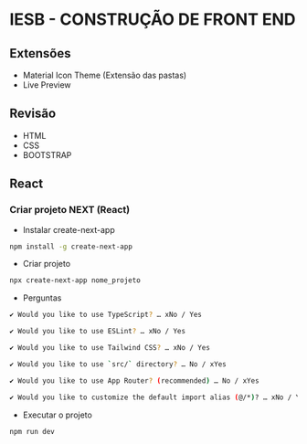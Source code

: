 
# IESB - CONSTRUÇÃO DE FRONT END

## Extensões

- Material Icon Theme (Extensão das pastas)
- Live Preview

## Revisão

- HTML
- CSS
- BOOTSTRAP

## React

### Criar projeto NEXT (React)

- Instalar create-next-app

```bash
npm install -g create-next-app
```

- Criar projeto

```bash
npx create-next-app nome_projeto
```

- Perguntas

```bash
✔ Would you like to use TypeScript? … xNo / Yes

✔ Would you like to use ESLint? … xNo / Yes

✔ Would you like to use Tailwind CSS? … xNo / Yes

✔ Would you like to use `src/` directory? … No / xYes

✔ Would you like to use App Router? (recommended) … No / xYes

✔ Would you like to customize the default import alias (@/*)? … xNo / Yes
```

- Executar o projeto

```bash
npm run dev
```
